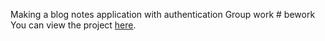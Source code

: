 Making a blog notes application with authentication 
Group work
#   b e w o r k 
 
You can view the project [here](https://bework.vercel.app/).
 
 
